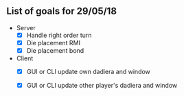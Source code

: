 ## List of goals for 29/05/18

- Server
	- [X] Handle right order turn
	- [X] Die placement RMI
	- [X] Die placement bond
	
- Client
	- [X] GUI or CLI update own dadiera and window
	- [X] GUI or CLI update other player's dadiera and window
	
	
